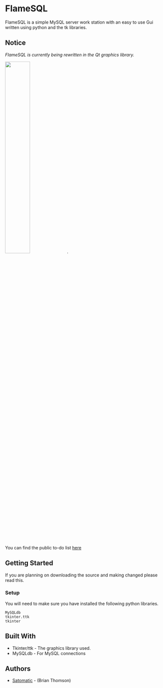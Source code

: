 # FlameSQL

FlameSQL is a simple MySQL server work station with an easy to use Gui written using python and the
tk libraries.

## Notice
*FlameSQL is currently being rewritten in the Qt graphics library.*

<img src="http://www.satomatic.space/projects/Images/s2.png" width="40%">.

You can find the public to-do list [here](https://www.notion.so/satomatic/e85d8723b86f4e4b906ee11da2a0c1d6?v=22c93e8c2d7b4216b9a0ea3fa021410a)

## Getting Started

If you are planning on downloading the source and making changed please read this.

### Setup

You will need to make sure you have installed the following python libraries.

```
MySQLdb
tkinter.ttk
tkinter
```

## Built With

* Tkinter/ttk - The graphics library used.
* MySQLdb - For MySQL connections

## Authors

* [Satomatic](http://www.github.com/Satomatic) - (Brian Thomson)


